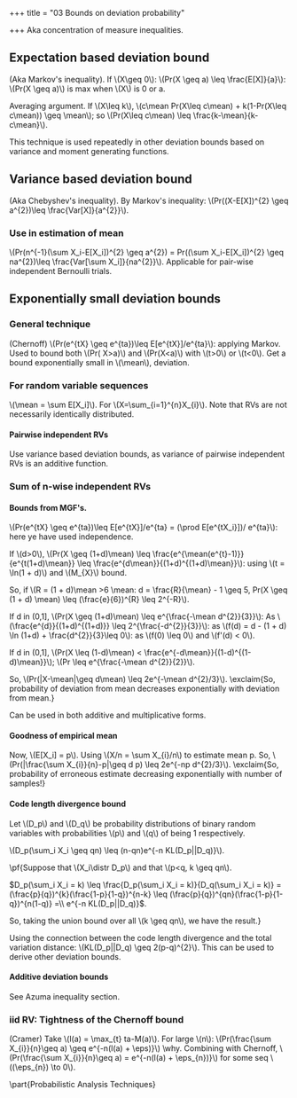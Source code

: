 +++
title = "03 Bounds on deviation probability"

+++
Aka concentration of measure inequalities.

## Expectation based deviation bound
(Aka Markov's inequality). If \\(X\geq 0\\): \\(Pr(X \geq a) \leq \frac{E[X]}{a}\\): \\(Pr(X \geq a)\\) is max when \\(X\\) is 0 or a.

Averaging argument. If \\(X\leq k\\), \\(c\mean Pr(X\leq c\mean) + k(1-Pr(X\leq c\mean)) \geq \mean\\); so \\(Pr(X\leq c\mean) \leq \frac{k-\mean}{k-c\mean}\\).

This technique is used repeatedly in other deviation bounds based on variance and moment generating functions.

## Variance based deviation bound
(Aka Chebyshev's inequality). By Markov's inequality: \\(Pr((X-E[X])^{2} \geq a^{2})\leq  \frac{Var[X]}{a^{2}}\\).

### Use in estimation of mean
\\(Pr(n^{-1}(\sum X_i-E[X_i])^{2} \geq a^{2}) = Pr((\sum X_i-E[X_i])^{2} \geq na^{2})\leq  \frac{Var[\sum X_i]}{na^{2}}\\). Applicable for pair-wise independent Bernoulli trials.

## Exponentially small deviation bounds
### General technique
(Chernoff) \\(Pr(e^{tX} \geq e^{ta})\leq E[e^{tX}]/e^{ta}\\): applying Markov. Used to bound both \\(Pr( X>a)\\) and \\(Pr(X<a)\\) with \\(t>0\\) or \\(t<0\\). Get a bound exponentially small in \\(\mean\\), deviation.

### For random variable sequences
\\(\mean = \sum E[X_i]\\). For \\(X=\sum_{i=1}^{n}X_{i}\\). Note that RVs are not necessarily identically distributed.

#### Pairwise independent RVs
Use variance based deviation bounds, as variance of pairwise independent RVs is an additive function.

### Sum of n-wise independent RVs
#### Bounds from MGF's.
\\(Pr(e^{tX} \geq e^{ta})\leq E[e^{tX}]/e^{ta} = (\prod E[e^{tX_i}])/ e^{ta}\\): here ye have used independence.

If \\(d>0\\), \\(Pr(X \geq (1+d)\mean) \leq \frac{e^{\mean(e^{t}-1)}}{e^{t(1+d)\mean}} \leq \frac{e^{d\mean}}{(1+d)^{(1+d)\mean}}\\): using \\(t = \ln(1 + d)\\) and \\(M_{X}\\) bound.

So, if \\(R = (1 + d)\mean >6 \mean: d = \frac{R}{\mean} - 1 \geq 5, Pr(X \geq (1 + d) \mean) \leq (\frac{e}{6})^{R} \leq 2^{-R}\\).

If d in (0,1], \\(Pr(X \geq (1+d)\mean) \leq e^{\frac{-\mean d^{2}}{3}}\\): As \\(\frac{e^{d}}{(1+d)^{(1+d)}} \leq 2^{\frac{-d^{2}}{3}}\\): as \\(f(d) = d - (1 + d) \ln (1+d) + \frac{d^{2}}{3}\leq 0\\): as \\(f(0) \leq 0\\) and \\(f'(d) < 0\\).

If d in (0,1], \\(Pr(X \leq (1-d)\mean) < \frac{e^{-d\mean}}{(1-d)^{(1-d)\mean}}\\); \\(Pr \leq e^{\frac{-\mean d^{2}}{2}}\\).

So, \\(Pr(|X-\mean|\geq d\mean) \leq 2e^{-\mean d^{2}/3}\\). \exclaim{So, probability of deviation from mean decreases exponentially with deviation from mean.}

Can be used in both additive and multiplicative forms.

#### Goodness of empirical mean
Now, \\(E[X_i] = p\\). Using \\(X/n = \sum X_{i}/n\\) to estimate mean p. So, \\(Pr(|\frac{\sum X_{i}}{n}-p|\geq d p) \leq 2e^{-np d^{2}/3}\\). \exclaim{So, probability of erroneous estimate decreasing exponentially with number of samples!}

#### Code length divergence bound
Let \\(D_p\\) and \\(D_q\\) be probability distributions of binary random variables with probabilities \\(p\\) and \\(q\\) of being 1 respectively.

\\(D_p(\sum_i X_i \geq qn) \leq (n-qn)e^{-n KL(D_p||D_q)}\\).

\pf{Suppose that \\(X_i\distr D_p\\) and that \\(p<q, k \geq qn\\).

$D_p(\sum_i X_i = k) \leq \frac{D_p(\sum_i X_i = k)}{D_q(\sum_i X_i = k)} = 
(\frac{p}{q})^{k}(\frac{1-p}{1-q})^{n-k} 
\leq (\frac{p}{q})^{qn}(\frac{1-p}{1-q})^{n(1-q)} =\\ e^{-n KL(D_p||D_q)}$.

So, taking the union bound over all \\(k \geq qn\\), we have the result.}

Using the connection between the code length divergence and the total variation distance: \\(KL(D_p||D_q) \geq 2(p-q)^{2}\\). This can be used to derive other deviation bounds.

#### Additive deviation bounds
See Azuma inequality section.

### iid RV: Tightness of the Chernoff bound
(Cramer) Take \\(l(a) = \max_{t} ta-M(a)\\). For large \\(n\\): \\(Pr(\frac{\sum X_{i}}{n}\geq a) \geq e^{-n(l(a) + \eps)}\\) \why. Combining with Chernoff, \\(Pr(\frac{\sum X_{i}}{n}\geq a) = e^{-n(l(a) + \eps_{n})}\\) for some seq \\((\eps_{n}) \to 0\\).

\part{Probabilistic Analysis Techniques}